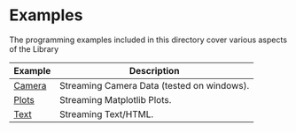 # Examples
The programming examples included in this directory cover various aspects of the Library 

| Example | Description |
|---------|-------------|
| [Camera](./camera) | Streaming Camera Data (tested on windows). |
| [Plots](./plots)   | Streaming Matplotlib Plots. |
| [Text](./text)     | Streaming Text/HTML.